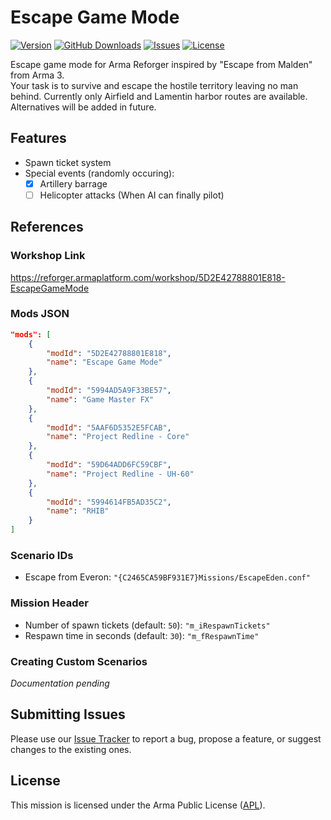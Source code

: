 # Escape Game Mode

[![Version](https://img.shields.io/github/release/Kexanone/EscapeGameMode_AR.svg?label=Version&colorB=007EC6&style=flat-square)](https://github.com/Kexanone/EscapeGameMode_AR/releases/latest)
[![GitHub Downloads](https://img.shields.io/github/downloads/Kexanone/EscapeGameMode_AR/total.svg?label=GitHub%20Dowloads&style=flat-square)](https://github.com/Kexanone/EscapeGameMode_AR/releases)
[![Issues](https://img.shields.io/github/issues-raw/Kexanone/EscapeGameMode_AR.svg?label=Issues&style=flat-square)](https://github.com/Kexanone/EscapeGameMode_AR/issues)
[![License](https://img.shields.io/badge/License-APL-orange.svg?style=flat-square)](https://github.com/Kexanone/EscapeGameMode_AR/blob/master/LICENSE.md)

Escape game mode for Arma Reforger inspired by "Escape from Malden" from Arma 3.<br>
Your task is to survive and escape the hostile territory leaving no man behind.
Currently only Airfield and Lamentin harbor routes are available. Alternatives will be added in future.

## Features

- Spawn ticket system
- Special events (randomly occuring):
  - [x] Artillery barrage
  - [ ] Helicopter attacks (When AI can finally pilot)

## References

### Workshop Link

https://reforger.armaplatform.com/workshop/5D2E42788801E818-EscapeGameMode

### Mods JSON

```json
"mods": [
    {
        "modId": "5D2E42788801E818",
        "name": "Escape Game Mode"
    },
    {
        "modId": "5994AD5A9F33BE57",
        "name": "Game Master FX"
    },
    {
        "modId": "5AAF6D5352E5FCAB",
        "name": "Project Redline - Core"
    },
    {
        "modId": "59D64ADD6FC59CBF",
        "name": "Project Redline - UH-60"
    },
    {
        "modId": "5994614FB5AD35C2",
        "name": "RHIB"
    }
]
```

### Scenario IDs

- Escape from Everon: `"{C2465CA59BF931E7}Missions/EscapeEden.conf"`

### Mission Header

- Number of spawn tickets (default: `50`): `"m_iRespawnTickets"`
- Respawn time in seconds  (default: `30`): `"m_fRespawnTime"`

### Creating Custom Scenarios

_Documentation pending_

## Submitting Issues

Please use our [Issue Tracker](https://github.com/Kexanone/EscapeGameMode_AR/issues/new/choose) to report a bug, propose a feature, or suggest changes to the existing ones.

## License
This mission is licensed under the Arma Public License ([APL](https://github.com/Kexanone/EscapeGameMode_AR/blob/main/LICENSE.md)).



